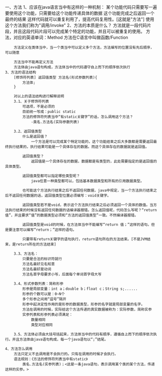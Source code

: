 一、方法
    1、应该在java语言当中有这样的一种机制：
        某个功能代码只需要写一遍
        要使用这个功能，只需要给这个功能传递具体的数据
        这个功能完成之后返回一个最终的结果
        这样代码就可以重复利用了，提高代码复用性。[这就是"方法"]
        使用这个方法我们称为"调用/invoke"
    2、方法的本质是什么？
        方法就是一段代码片段，并且这段代码片段可以完成某个特定的功能，并且可以被重复的使用。
        方法，对应的英语单词：Method
        方法在C语言中叫做函数/Function

        方法定义在类体当中，当一个类当中可以定义多个方法，方法编写的位置没有先后顺序，可以随意

        方法当中不能再定义方法
        方法体由java语句构成，方法体当中的代码遵守自上而下的顺序依次执行
    3、方法的语法结构
        [修饰符列表] 返回值类型 方法名(形式参数列表){
            方法体;
        }

        对以上的语法结构进行解释说明
        3.1、关于修饰符列表
            可选项，不是必须的
            目前统一写成：public static
            方法的修饰符列表当中“有static关键字”的话，怎么调用这个方法？
                -类名.方法名(实际参数列表)

        3.2、返回值类型
            什么是返回值？
                一个方法是可以完成某个特定功能的，这个功能结束之后大多数都是需要返回最终执行结果的，执行结果可能是一个具体存在的数据。而这个具体存在的数据就是返回值。

            返回值类型？
                返回值是一个具体存在的数据，数据都是有类型的，此处需要指定的是返回值的具体类型。
            
            返回值类型都可以指定哪些类型呢？
                java任意一种类型都可以，包括基本数据类型和所有的引用数据类型。

            也可能这个方法执行结束之后不返回任何数据，java中规定，当一个方法执行结束之后不返回任何数据的话，返回值类型位置必须编写：void关键字。

            返回值类型若不是void，表示这个方法执行结束之后必须返回一个具体的数值。当方法执行结束的时候没有返回任何数据的话编译器报错。怎么返回值呢，代码怎么写呢？“return 值”，并且要求“值”的数据类型必须和“方法的返回值类型”一致。不然编译器报错。

            返回值类型是void的时候，在方法体当中不能编写“return 值；”这样的语句。但是要注意可以编写“return；”这样的语句。

            只要带有return关键字的语句执行，return语句所在的方法结束。[不是JVM结束，是return所在的方法结束]
        
        3.3、方法名：
            只要是合法的标识符就行
            方法名最好见名知意
            方法名最好是动词
            方法名首字母要求小写，后面每个单词首字母大写

        3.4、形式参数列表：简称形参
            形参是局部变量：int a；double b；float c；String s;......
            形参的个数可以是：0~N个
            多个形参之间用“逗号”隔开
            形参中起决定性作用的是形参的数据类型，形参的名字就是局部变量的名字。
            方法在调用的时候，实际给这个方法传递的真实数据被称为：实际参数，简称实参
            实参列表和形参列表必须满足：
                数量相同
                类型对应相同

        3.5、方法体必须由大括号括起来，方法体当中的代码有顺序，遵循自上而下的顺序依次执行。并且方法体由java语句构成，每一个java语句以“;”结尾。

    4、方法怎么调用
        方法只定义不去调用是不会执行的。只有在调用的时候才会执行。
        语法规则：《方法的修饰符列表当中有static》
            类名.方法名(实参列表)；<这是一条java语句，表示调用某个类的某个方法，传递这样的实参。>